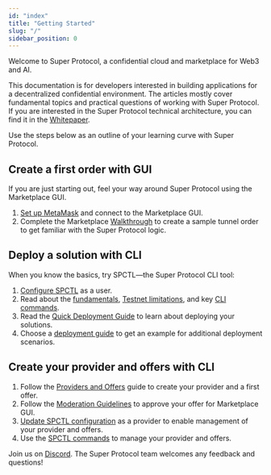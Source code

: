 ```yaml
---
id: "index"
title: "Getting Started"
slug: "/"
sidebar_position: 0
---
```


Welcome to Super Protocol, a confidential cloud and marketplace for Web3 and AI.

This documentation is for developers interested in building applications for a decentralized confidential environment. The articles mostly cover fundamental topics and practical questions of working with Super Protocol. If you are interested in the Super Protocol technical architecture, you can find it in the [Whitepaper](/whitepaper).

Use the steps below as an outline of your learning curve with Super Protocol.

## Create a first order with GUI

If you are just starting out, feel your way around Super Protocol using the Marketplace GUI. 

1. [Set up MetaMask](/marketplace/guides/log-in) and connect to the Marketplace GUI.
2. Complete the Marketplace [Walkthrough](/developers/marketplace/walkthrough/) to create a sample tunnel order to get familiar with the Super Protocol logic.

## Deploy a solution with CLI

When you know the basics, try SPCTL—the Super Protocol CLI tool:

1. [Configure SPCTL](/cli) as a user.
2. Read about the [fundamentals](/fundamentals), [Testnet limitations](/marketplace/limitations), and key [CLI commands](/cli/cli_commands).
3. Read the [Quick Deployment Guide](/developers/cli_guides/quick_guide) to learn about deploying your solutions.
4. Choose a [deployment guide](/developers/deployment_guides/) to get an example for additional deployment scenarios.

## Create your provider and offers with CLI
1. Follow the [Providers and Offers](/developers/cli_guides/providers_offers) guide to create your provider and a first offer.
2. Follow the [Moderation Guidelines](/developers/marketplace/moderation/) to approve your offer for Marketplace GUI.
3. [Update SPCTL configuration](/cli#for-offer-providers) as a provider to enable management of your provider and offers.
4. Use the [SPCTL commands](/developers/cli_guides/providers_offers#faq) to manage your provider and offers.

Join us on [Discord](https://discord.gg/superprotocol). The Super Protocol team welcomes any feedback and questions!